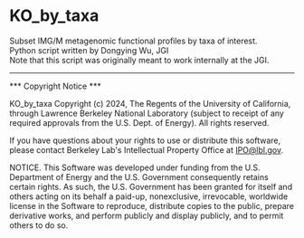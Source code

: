 # KO_by_taxa
Subset IMG/M metagenomic functional profiles by taxa of interest.\
Python script written by Dongying Wu, JGI\
Note that this script was originally meant to work internally at the JGI.

****************************

*** Copyright Notice ***

KO_by_taxa Copyright (c) 2024, The Regents of the University of California, through Lawrence Berkeley National Laboratory (subject
to receipt of any required approvals from the U.S. Dept. of Energy). 
All rights reserved.

If you have questions about your rights to use or distribute this software,
please contact Berkeley Lab's Intellectual Property Office at
IPO@lbl.gov.

NOTICE.  This Software was developed under funding from the U.S.
Department of Energy and the U.S. Government consequently retains
certain rights.  As such, the U.S. Government has been granted for itself 
and others acting on its behalf a paid-up, nonexclusive, irrevocable,
worldwide license in the Software to reproduce, distribute copies to the
public, prepare derivative works, and perform publicly and display publicly,
and to permit others to do so.
